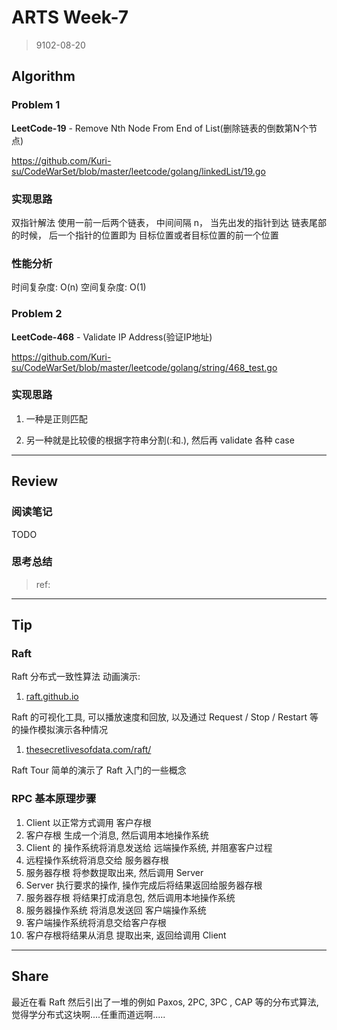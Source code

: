 # ARTS Week-7

> 9102-08-20

## Algorithm


### Problem 1 

**LeetCode-19** - Remove Nth Node From End of List(删除链表的倒数第N个节点)

https://github.com/Kuri-su/CodeWarSet/blob/master/leetcode/golang/linkedList/19.go

### 实现思路
双指针解法
    使用一前一后两个链表， 中间间隔 n， 当先出发的指针到达 链表尾部的时候， 后一个指针的位置即为 目标位置或者目标位置的前一个位置
    
### 性能分析

   时间复杂度: O(n)
   空间复杂度: O(1)
   
### Problem 2

**LeetCode-468** - Validate IP Address(验证IP地址)

https://github.com/Kuri-su/CodeWarSet/blob/master/leetcode/golang/string/468_test.go

### 实现思路

1. 一种是正则匹配

1. 另一种就是比较傻的根据字符串分割(:和.), 然后再 validate 各种 case
----

## Review

### 阅读笔记
TODO
### 思考总结

> ref:
>
> []()

----

## Tip

### Raft

Raft 分布式一致性算法 动画演示:
1. [raft.github.io](https://raft.github.io/)

Raft 的可视化工具, 可以播放速度和回放, 以及通过 Request / Stop / Restart 等的操作模拟演示各种情况

1. [thesecretlivesofdata.com/raft/](http://thesecretlivesofdata.com/raft/)

Raft Tour 简单的演示了 Raft 入门的一些概念

### RPC 基本原理步骤

1. Client 以正常方式调用 客户存根
1. 客户存根 生成一个消息, 然后调用本地操作系统
1. Client 的 操作系统将消息发送给 远端操作系统, 并阻塞客户过程
1. 远程操作系统将消息交给 服务器存根
1. 服务器存根 将参数提取出来, 然后调用 Server
1. Server 执行要求的操作, 操作完成后将结果返回给服务器存根
1. 服务器存根 将结果打成消息包, 然后调用本地操作系统
1. 服务器操作系统 将消息发送回 客户端操作系统
1. 客户端操作系统将消息交给客户存根
1. 客户存根将结果从消息 提取出来, 返回给调用 Client

----

## Share

最近在看 Raft 然后引出了一堆的例如 Paxos, 2PC, 3PC , CAP 等的分布式算法, 觉得学分布式这块啊....任重而道远啊.....
